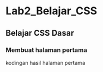 # Lab2_Belajar_CSS
## Belajar CSS Dasar
### Membuat halaman pertama
<p> kodingan hasil halaman pertama</p>
